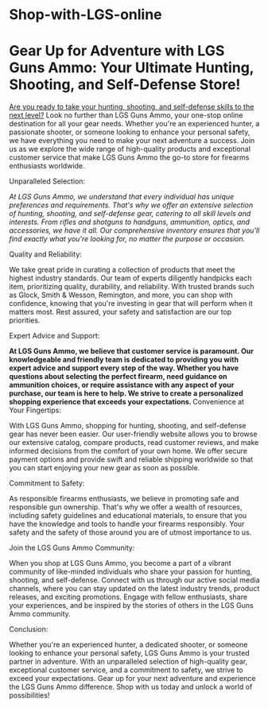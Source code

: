# Shop-with-LGS-online
<h1>Gear Up for Adventure with LGS Guns Ammo: Your Ultimate Hunting, Shooting, and Self-Defense Store!</h1>



<a href="https://lgsgunsammo.com">Are you ready to take your hunting, shooting, and self-defense skills to the next level?</a> Look no further than LGS Guns Ammo, your one-stop online destination for all your gear needs. Whether you're an experienced hunter, a passionate shooter, or someone looking to enhance your personal safety, we have everything you need to make your next adventure a success. Join us as we explore the wide range of high-quality products and exceptional customer service that make LGS Guns Ammo the go-to store for firearms enthusiasts worldwide.

Unparalleled Selection:

<em>At LGS Guns Ammo, we understand that every individual has unique preferences and requirements. That's why we offer an extensive selection of hunting, shooting, and self-defense gear, catering to all skill levels and interests. From rifles and shotguns to handguns, ammunition, optics, and accessories, we have it all. Our comprehensive inventory ensures that you'll find exactly what you're looking for, no matter the purpose or occasion.</em>

Quality and Reliability:

We take great pride in curating a collection of products that meet the highest industry standards. Our team of experts diligently handpicks each item, prioritizing quality, durability, and reliability. With trusted brands such as Glock, Smith & Wesson, Remington, and more, you can shop with confidence, knowing that you're investing in gear that will perform when it matters most. Rest assured, your safety and satisfaction are our top priorities.

Expert Advice and Support:

<strong>At LGS Guns Ammo, we believe that customer service is paramount. Our knowledgeable and friendly team is dedicated to providing you with expert advice and support every step of the way. Whether you have questions about selecting the perfect firearm, need guidance on ammunition choices, or require assistance with any aspect of your purchase, our team is here to help. We strive to create a personalized shopping experience that exceeds your expectations.
</strong>
Convenience at Your Fingertips:

With LGS Guns Ammo, shopping for hunting, shooting, and self-defense gear has never been easier. Our user-friendly website allows you to browse our extensive catalog, compare products, read customer reviews, and make informed decisions from the comfort of your own home. We offer secure payment options and provide swift and reliable shipping worldwide so that you can start enjoying your new gear as soon as possible.

Commitment to Safety:

As responsible firearms enthusiasts, we believe in promoting safe and responsible gun ownership. That's why we offer a wealth of resources, including safety guidelines and educational materials, to ensure that you have the knowledge and tools to handle your firearms responsibly. Your safety and the safety of those around you are of utmost importance to us.

Join the LGS Guns Ammo Community:

When you shop at LGS Guns Ammo, you become a part of a vibrant community of like-minded individuals who share your passion for hunting, shooting, and self-defense. Connect with us through our active social media channels, where you can stay updated on the latest industry trends, product releases, and exciting promotions. Engage with fellow enthusiasts, share your experiences, and be inspired by the stories of others in the LGS Guns Ammo community.

Conclusion:

Whether you're an experienced hunter, a dedicated shooter, or someone looking to enhance your personal safety, LGS Guns Ammo is your trusted partner in adventure. With an unparalleled selection of high-quality gear, exceptional customer service, and a commitment to safety, we strive to exceed your expectations. Gear up for your next adventure and experience the LGS Guns Ammo difference. Shop with us today and unlock a world of possibilities!
